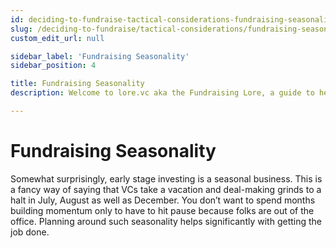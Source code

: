 ```yaml
---
id: deciding-to-fundraise-tactical-considerations-fundraising-seasonality
slug: /deciding-to-fundraise/tactical-considerations/fundraising-seasonality
custom_edit_url: null

sidebar_label: 'Fundraising Seasonality'
sidebar_position: 4

title: Fundraising Seasonality
description: Welcome to lore.vc aka the Fundraising Lore, a guide to help founder CEOs successfully raise early-stage VC financing from Silicon Valley investors

---
```


# Fundraising Seasonality

Somewhat surprisingly, early stage investing is a seasonal business. This is a fancy way of saying that VCs take a vacation and deal-making grinds to a halt in July, August as well as December. You don’t want to spend months building momentum only to have to hit pause because folks are out of the office. Planning around such seasonality helps significantly with getting the job done. 